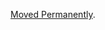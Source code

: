 <a href="/dubzzz/fast-check/tree/main/website/docs/tutorials/setting-up-your-test-environment/property-based-testing-with-deno-test-runner.md">Moved Permanently</a>.